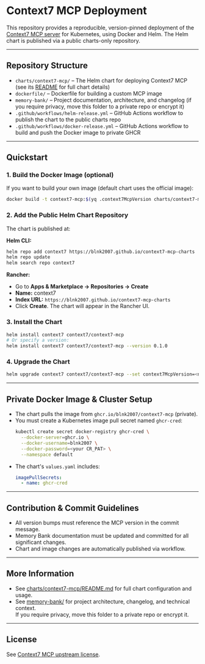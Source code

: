 # Context7 MCP Deployment

This repository provides a reproducible, version-pinned deployment of the [Context7 MCP server](https://github.com/upstash/context7) for Kubernetes, using Docker and Helm. The Helm chart is published via a public charts-only repository.

---

## Repository Structure

- `charts/context7-mcp/` – The Helm chart for deploying Context7 MCP (see its [README](charts/context7-mcp/README.md) for full chart details)
- `dockerfile/` – Dockerfile for building a custom MCP image
- `memory-bank/` – Project documentation, architecture, and changelog (if you require privacy, move this folder to a private repo or encrypt it)
- `.github/workflows/helm-release.yml` – GitHub Actions workflow to publish the chart to the public charts repo
- `.github/workflows/docker-release.yml` – GitHub Actions workflow to build and push the Docker image to private GHCR

---

## Quickstart

### 1. Build the Docker Image (optional)

If you want to build your own image (default chart uses the official image):

```bash
docker build -t context7-mcp:$(yq .context7McpVersion charts/context7-mcp/values.yaml) dockerfile/
```

### 2. Add the Public Helm Chart Repository

The chart is published at:

**Helm CLI:**
```bash
helm repo add context7 https://blnk2007.github.io/context7-mcp-charts
helm repo update
helm search repo context7
```

**Rancher:**
- Go to **Apps & Marketplace → Repositories → Create**
- **Name:** context7
- **Index URL:** `https://blnk2007.github.io/context7-mcp-charts`
- Click **Create**. The chart will appear in the Rancher UI.

### 3. Install the Chart

```bash
helm install context7 context7/context7-mcp
# Or specify a version:
helm install context7 context7/context7-mcp --version 0.1.0
```

### 4. Upgrade the Chart

```bash
helm upgrade context7 context7/context7-mcp --set context7McpVersion=<new-version>
```

---

## Private Docker Image & Cluster Setup

- The chart pulls the image from `ghcr.io/blnk2007/context7-mcp` (private).
- You must create a Kubernetes image pull secret named `ghcr-cred`:
  ```bash
  kubectl create secret docker-registry ghcr-cred \
    --docker-server=ghcr.io \
    --docker-username=blnk2007 \
    --docker-password=<your CR_PAT> \
    --namespace default
  ```
- The chart's `values.yaml` includes:
  ```yaml
  imagePullSecrets:
    - name: ghcr-cred
  ```

---

## Contribution & Commit Guidelines

- All version bumps must reference the MCP version in the commit message.
- Memory Bank documentation must be updated and committed for all significant changes.
- Chart and image changes are automatically published via workflow.

---

## More Information

- See [charts/context7-mcp/README.md](charts/context7-mcp/README.md) for full chart configuration and usage.
- See [memory-bank/](memory-bank/) for project architecture, changelog, and technical context.  
  If you require privacy, move this folder to a private repo or encrypt it.

---

## License

See [Context7 MCP upstream license](https://github.com/upstash/context7#license).
